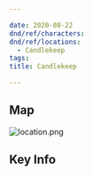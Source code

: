 ```yaml
---

date: 2020-08-22
dnd/ref/characters:
dnd/ref/locations:
  - Candlekeep
tags:
title: Candlekeep

---
```


## Map

![location.png](/images/dnd/location.png)

## Key Info
